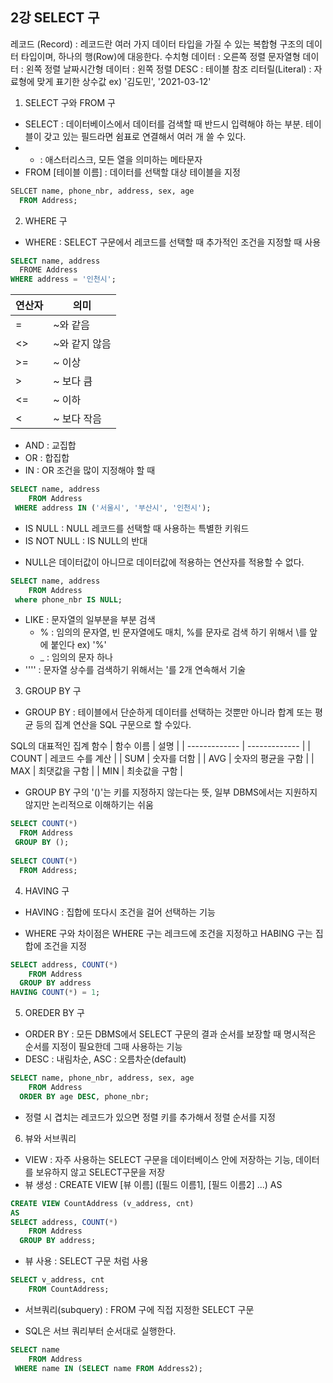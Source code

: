 ## 2강 SELECT 구

레코드 (Record) : 레코드란 여러 가지 데이터 타입을 가질 수 있는 복합형 구조의 데이터 타입이며, 하나의 행(Row)에 대응한다. 
수치형 데이터 : 오른쪽 정렬
문자열형 데이터 : 왼쪽 정렬
날짜시간형 데이터 : 왼쪽 정렬
DESC : 테이블 참조
리터릴(Literal) : 자료형에 맞게 표기한 상수값 ex) '김도민', '2021-03-12'

1. SELECT 구와 FROM 구
- SELECT : 데이터베이스에서 데이터를 검색할 때 반드시 입력해야 하는 부분. 테이블이 갖고 있는 필드라면 쉼표로 연결해서 여러 개 쓸 수 있다.
- * : 애스터리스크, 모든 열을 의미하는 메타문자
- FROM [테이블 이름] : 데이터를 선택할 대상 테이블을 지정
``` sql
SELCET name, phone_nbr, address, sex, age 
  FROM Address;
```

2. WHERE 구
- WHERE : SELECT 구문에서 레코드를 선택할 때 추가적인 조건을 지정할 때 사용
``` sql
SELECT name, address
  FROME Address
WHERE address = '인천시';
```
| 연산자 | 의미 |
| ------------- | ------------- |
| = | ~와 같음	|
| <> | ~와 같지 않음	|
| >= | ~ 이상	|
| > | ~ 보다 큼	|
| <= | ~ 이하	|
| < | ~ 보다 작음	|
- AND : 교집합
- OR : 합집합
- IN : OR 조건을 많이 지정해야 할 때
``` sql
SELECT name, address
    FROM Address
 WHERE address IN ('서울시', '부산시', '인천시');
```
- IS NULL : NULL 레코드를 선택할 때 사용하는 특별한 키워드
- IS NOT NULL : IS NULL의 반대
* NULL은 데이터값이 아니므로 데이터값에 적용하는 연산자를 적용할 수 없다.
``` sql
SELECT name, address
    FROM Address
 where phone_nbr IS NULL;
```
- LIKE : 문자열의 일부분을 부분 검색
  - % : 임의의 문자열, 빈 문자열에도 매치, %를 문자로 검색 하기 위해서 \를 앞에 붙인다 ex) '%\'
  - _ : 임의의 문자 하나
- '''' : 문자열 상수를 검색하기 위해서는 '를 2개 연속해서 기술

3. GROUP BY 구
- GROUP BY : 테이블에서 단순하게 데이터를 선택하는 것뿐만 아니라 합계 또는 평균 등의 집계 연산을 SQL 구문으로 할 수있다.

SQL의 대표적인 집계 함수
| 함수 이름 | 설명 |
| ------------- | ------------- |
| COUNT | 레코드 수를 계산	|
| SUM | 숫자를 더함	|
| AVG | 숫자의 평균을 구함	|
| MAX | 최댓값을 구함	|
| MIN | 최솟값을 구함	|

- GROUP BY 구의 '()'는 키를 지정하지 않는다는 뜻, 일부 DBMS에서는 지원하지 않지만 논리적으로 이해하기는 쉬움
``` sql
SELECT COUNT(*)
  FROM Address
 GROUP BY ();
 
SELECT COUNT(*)
  FROM Address;
```

4. HAVING 구
- HAVING : 집합에 또다시 조건을 걸어 선택하는 기능
* WHERE 구와 차이점은 WHERE 구는 레크드에 조건을 지정하고 HABING 구는 집합에 조건을 지정
``` sql
SELECT address, COUNT(*)
    FROM Address
  GROUP BY address
HAVING COUNT(*) = 1;
```

5. OREDER BY 구
- ORDER BY : 모든 DBMS에서 SELECT 구문의 결과 순서를 보장할 때 명시적은 순서를 지정이 필요한데 그때 사용하는 기능
- DESC : 내림차순, ASC : 오름차순(default)
``` sql
SELECT name, phone_nbr, address, sex, age
    FROM Address
  ORDER BY age DESC, phone_nbr;
```
- 정렬 시 겹치는 레코드가 있으면 정렬 키를 추가해서 정렬 순서를 지정

6. 뷰와 서브쿼리
- VIEW : 자주 사용하는 SELECT 구문을 데이터베이스 안에 저장하는 기능, 데이터를 보유하지 않고 SELECT구문을 저장
- 뷰 생성 : CREATE VIEW [뷰 이름] ([필드 이름1], [필드 이름2] ...) AS
``` sql
CREATE VIEW CountAddress (v_address, cnt)
AS
SELECT address, COUNT(*)
    FROM Address
  GROUP BY address;
```
- 뷰 사용 : SELECT 구문 처럼 사용
``` sql
SELECT v_address, cnt
    FROM CountAddress;
```

- 서브쿼리(subquery) : FROM 구에 직접 지정한 SELECT 구문
* SQL은 서브 쿼리부터 순서대로 실행한다.
``` sql
SELECT name
    FROM Address
 WHERE name IN (SELECT name FROM Address2);
```
